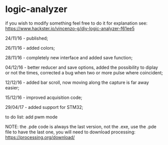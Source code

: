 # logic-analyzer

if you wish to modify something feel free to do it
for explanation see:
https://www.hackster.io/vincenzo-g/diy-logic-analyzer-f61ee5


24/11/16 - published;

26/11/16 - added colors;

28/11/16 - completely new interface and added save function;

04/12/16 - better reducer and save options, added the possibility to diplay or not the times, corrected a bug when two or more pulse where coincident;

12/12/16 - added bar scroll, now moving along the capture is far away easier;

15/12/16 - improved acquisition code;

29/04/17 - added support for STM32;





to do list:
add pwm mode

NOTE: the .pde code is always the last version, not the .exe, 
use the .pde file to have the last one, you will need to download processing: https://processing.org/download/
